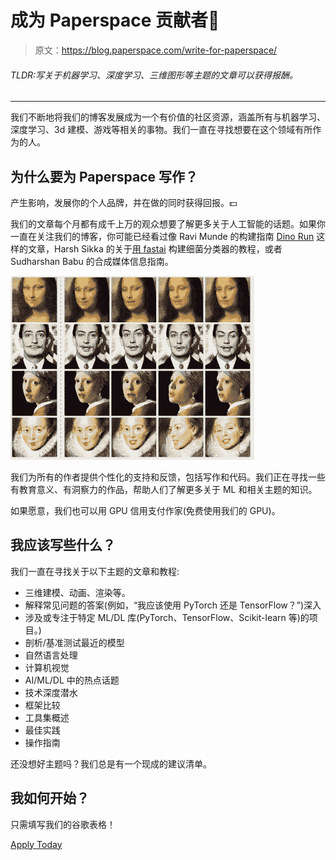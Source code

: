 # 成为 Paperspace 贡献者💎

> 原文：<https://blog.paperspace.com/write-for-paperspace/>

###### TLDR:写关于机器学习、深度学习、三维图形等主题的文章可以获得报酬。

* * *

我们不断地将我们的博客发展成为一个有价值的社区资源，涵盖所有与机器学习、深度学习、3d 建模、游戏等相关的事物。我们一直在寻找想要在这个领域有所作为的人。

## 为什么要为 Paperspace 写作？

产生影响，发展你的个人品牌，并在做的同时获得回报。💵

我们的文章每个月都有成千上万的观众想要了解更多关于人工智能的话题。如果你一直在关注我们的博客，你可能已经看过像 Ravi Munde 的构建指南 [Dino Run](https://blog.paperspace.com/dino-run/) 这样的文章，Harsh Sikka 的关于[用 fastai](https://blog.paperspace.com/building-a-state-of-the-art-bacterial-classifier-with-paperspace-gradient-and-fast-ai/) 构建细菌分类器的教程，或者 Sudharshan Babu 的合成媒体信息指南。

![syntheticmedia](img/70bcd4a8eb4b7dfd57d52308622d8c2e.png)

我们为所有的作者提供个性化的支持和反馈，包括写作和代码。我们正在寻找一些有教育意义、有洞察力的作品，帮助人们了解更多关于 ML 和相关主题的知识。

如果愿意，我们也可以用 GPU 信用支付作家(免费使用我们的 GPU)。

## 我应该写些什么？

我们一直在寻找关于以下主题的文章和教程:

*   三维建模、动画、渲染等。
*   解释常见问题的答案(例如，“我应该使用 PyTorch 还是 TensorFlow？”)深入
*   涉及或专注于特定 ML/DL 库(PyTorch、TensorFlow、Scikit-learn 等)的项目。)
*   剖析/基准测试最近的模型
*   自然语言处理
*   计算机视觉
*   AI/ML/DL 中的热点话题
*   技术深度潜水
*   框架比较
*   工具集概述
*   最佳实践
*   操作指南

还没想好主题吗？我们总是有一个现成的建议清单。

## 我如何开始？

只需填写我们的谷歌表格！

[Apply Today](https://forms.gle/39xhcNrMWZo1BqGS8)